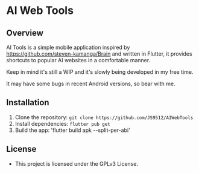 # AI Web Tools

## Overview

AI Tools is a simple mobile application inspired by https://github.com/steven-kamanga/Brain and written in Flutter, it provides shortcuts to popular AI websites in a comfortable manner.

Keep in mind it's still a WIP and it's slowly being developed in my free time.

It may have some bugs in recent Android versions, so bear with me.

## Installation

1. Clone the repository: `git clone https://github.com/JS9512/AIWebTools`
2. Install dependencies: `flutter pub get`
3. Build the app: 'flutter build apk --split-per-abi'

## License

- This project is licensed under the GPLv3 License.
